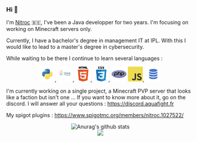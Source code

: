 ### Hi 👋

I'm [Nitroc](https://nitroc.xyz) 🇧🇪, I've been a Java developper for two years. I'm focusing on working on Minecraft servers only.

Currently, I have a bachelor's degree in management IT at IPL. With this I would like to lead to a master's degree in cybersecurity.

While waiting to be there I continue to learn several languages :
<div align="center">
  <code><img height="40" src="https://raw.githubusercontent.com/github/explore/80688e429a7d4ef2fca1e82350fe8e3517d3494d/topics/python/python.png"></code>,
  <code><img height="40" src="https://raw.githubusercontent.com/github/explore/80688e429a7d4ef2fca1e82350fe8e3517d3494d/topics/java/java.png"></code>,
  <code><img height="40" src="https://raw.githubusercontent.com/github/explore/80688e429a7d4ef2fca1e82350fe8e3517d3494d/topics/html/html.png"></code>,
  <code><img height="40" src="https://raw.githubusercontent.com/github/explore/80688e429a7d4ef2fca1e82350fe8e3517d3494d/topics/css/css.png"></code>,
  <code><img height="40" src="https://raw.githubusercontent.com/github/explore/80688e429a7d4ef2fca1e82350fe8e3517d3494d/topics/php/php.png"></code>
  <code><img height="40" src="https://raw.githubusercontent.com/github/explore/80688e429a7d4ef2fca1e82350fe8e3517d3494d/topics/javascript/javascript.png"></code>,
  <code><img height="40" src="https://raw.githubusercontent.com/github/explore/80688e429a7d4ef2fca1e82350fe8e3517d3494d/topics/sql/sql.png"></code>
</div>

I'm currently working on a single project, a Minecraft PVP server that looks like a faction but isn't one ...
If you want to know more about it, go on the discord. I will answer all your questions : https://discord.aquafight.fr

My spigot plugins : https://www.spigotmc.org/members/nitroc.1027522/

<div align="center">
  <img src="https://github-readme-stats.anuraghazra1.vercel.app/api?username=Nitroc1701&show_icons=true&include_all_commits=true&theme=radical" alt="Anurag's github stats" />
  </br>
  <img src="https://github-readme-stats.anuraghazra1.vercel.app/api/top-langs/?username=Nitroc1701&layout=compact&theme=radical" />
</div>
